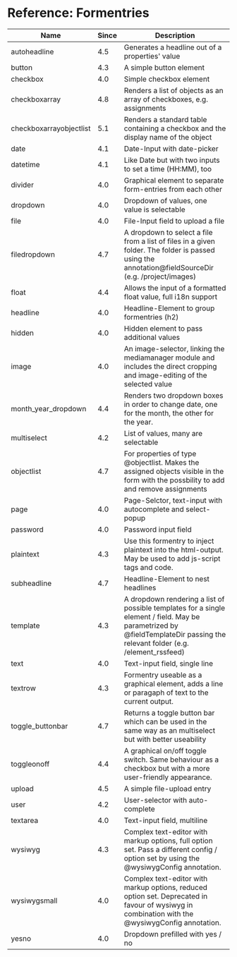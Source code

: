 Reference: Formentries
====


| Name                       | Since      |  Description               |
| ---------------------------| ---------- | -------------------------- |
| autoheadline               | 4.5        | Generates a headline out of a properties' value   |
| button	                 | 4.3        | A simple button element |
| checkbox	                 | 4.0        | Simple checkbox element |
| checkboxarray	             | 4.8        | Renders a list of objects as an array of checkboxes, e.g. assignments |
| checkboxarrayobjectlist    | 5.1        | Renders a standard table containing a checkbox and the display name of the object |
| date                       | 4.1        | Date-Input with date-picker |
| datetime                   | 4.1        | Like Date but with two inputs to set a time (HH:MM), too |
| divider                    | 4.0        | Graphical element to separate form-entries from each other |
| dropdown	                 | 4.0        | Dropdown of values, one value is selectable |
| file                       | 4.0        | File-Input field to upload a file |
| filedropdown               | 4.7        | A dropdown to select a file from a list of files in a given folder. The folder is passed using the annotation@fieldSourceDir (e.g. /project/images) |
| float                      | 4.4        | Allows the input of a formatted float value, full i18n support |
| headline                   | 4.0        | Headline-Element to group formentries (h2) |
| hidden                     | 4.0        | Hidden element to pass additional values |
| image                      | 4.0        | An image-selector, linking the mediamanager module and includes the direct cropping and image-editing of the selected value |
| month\_year\_dropdown      | 4.4        | Renders two dropdown boxes in order to change date, one for the month, the other for the year. |
| multiselect                | 4.2        | List of values, many are selectable |
| objectlist                 | 4.7        | For properties of type @objectlist. Makes the assigned objects visible in the form with the possbility to add and remove assignments |
| page                       | 4.0        | Page-Selctor, text-input with autocomplete and select-popup |
| password                   | 4.0        | Password input field |
| plaintext                  | 4.3        | Use this formentry to inject plaintext into the html-output. May be used to add js-script tags and code. |
| subheadline                | 4.7        | Headline-Element to nest headlines  |
| template                   | 4.3        | A dropdown rendering a list of possible templates for a single element / field. May be parametrized by @fieldTemplateDir passing the relevant folder (e.g. /element_rssfeed) |
| text                       | 4.0        | Text-input field, single line |
| textrow                    | 4.3        | Formentry useable as a graphical element, adds a line or paragaph of text to the current output. |
| toggle_buttonbar           | 4.7        | Returns a toggle button bar which can be used in the same way as an multiselect but with better useability |
| toggleonoff                | 4.4        | A graphical on/off toggle switch. Same behaviour as a checkbox but with a more user-friendly appearance. |
| upload                     | 4.5        | A simple file-upload entry |
| user                       | 4.2        | User-selector with auto-complete |
| textarea                   | 4.0        | Text-input field, multiline |
| wysiwyg                    | 4.3        | Complex text-editor with markup options, full option set. Pass a different config / option set by using the @wysiwygConfig annotation. |
| wysiwygsmall               | 4.0        | Complex text-editor with markup options, reduced option set. Deprecated in favour of wysiwyg in combination with the @wysiwygConfig annotation. |
| yesno                      | 4.0        | Dropdown prefilled with yes / no |


